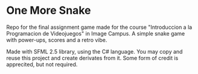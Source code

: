 # One More Snake
Repo for the final assignment game made for the course "Introduccion a la Programacion de Videojuegos" in Image Campus. 
A simple snake game with power-ups, scores and a retro vibe.

Made with SFML 2.5 library, using the C# language.
You may copy and reuse this project and create derivates from it. Some form of credit is apprecited, but not required.
